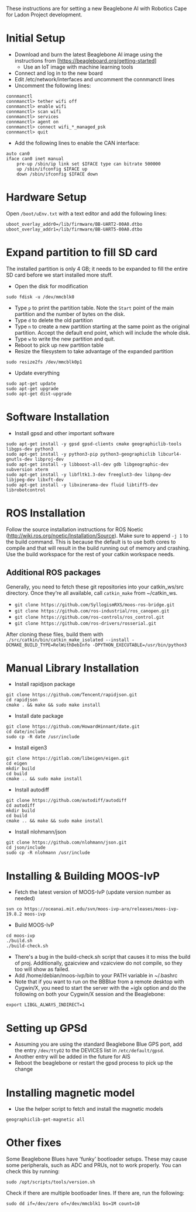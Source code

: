 These instructions are for setting a new Beaglebone AI with Robotics Cape for Ladon Project development. 

# Initial Setup

* Download and burn the latest Beaglebone AI image using the instructions from [https://beagleboard.org/getting-started]
  * Use an IoT image with machine learning tools
* Connect and log in to the new board
* Edit /etc/network/interfaces and uncomment the connmanctl lines
* Uncomment the following lines:
```
connmanctl
connmanctl> tether wifi off
connmanctl> enable wifi
connmanctl> scan wifi
connmanctl> services
connmanctl> agent on
connmanctl> connect wifi_*_managed_psk
connmanctl> quit
```
* Add the following lines to enable the CAN interface:
```
auto can0
iface can0 inet manual
	pre-up /sbin/ip link set $IFACE type can bitrate 500000 
	up /sbin/ifconfig $IFACE up
	down /sbin/ifconfig $IFACE down
```

# Hardware Setup
Open ```/boot/uEnv.txt``` with a text editor and add the following lines:
```
uboot_overlay_addr0=/lib/firmware/BB-UART2-00A0.dtbo
uboot_overlay_addr1=/lib/firmware/BB-UART5-00A0.dtbo
```

# Expand partition to fill SD card

The installed partition is only 4 GB; it needs to be expanded to fill the entire SD card before we start installed more stuff.

* Open the disk for modification
```
sudo fdisk -u /dev/mmcblk0
```
* Type ```p``` to print the partition table. Note the ```Start``` point of the main partition and the number of bytes on the disk. 
* Type ```d``` to delete the old partition
* Type ```n``` to create a new partition starting at the same point as the original partition. Accept the default end point, which will include the whole disk.
* Type ```w``` to write the new partition and quit.
* Reboot to pick up new partition table
* Resize the filesystem to take advantage of the expanded partition
```
sudo resize2fs /dev/mmcblk0p1
```

* Update everything 
```
sudo apt-get update
sudo apt-get upgrade
sudo apt-get dist-upgrade
```

# Software Installation

* Install gpsd and other important software
```
sudo apt-get install -y gpsd gpsd-clients cmake geographiclib-tools libgps-dev python3 
sudo apt-get install -y python3-pip python3-geographiclib libcurl4-gnutls-dev libproj-dev
sudo apt-get install -y libboost-all-dev gdb libgeographic-dev subversion xterm 
sudo apt-get install -y libfltk1.3-dev freeglut3-dev libpng-dev libjpeg-dev libxft-dev 
sudo apt-get install -y libxinerama-dev fluid libtiff5-dev librobotcontrol
```
# ROS Installation
Follow the source installation instructions for ROS Noetic (http://wiki.ros.org/noetic/Installation/Source). Make sure to append ``-j 1`` to the build command. This is because the default is to use both cores to compile and that will result in the build running out of memory and crashing. Use the build workspace for the rest of your catkin workspace needs. 

## Additional ROS packages

Generally, you need to fetch these git repositories into your catkin_ws/src directory. Once they're all available, call ``catkin_make`` from ~/catkin_ws. 

* ``git clone https://github.com/SyllogismRXS/moos-ros-bridge.git``
* ``git clone https://github.com/ros-industrial/ros_canopen.git``
* ``git clone https://github.com/ros-controls/ros_control.git``
* ``git clone https://github.com/ros-drivers/rosserial.git``

After cloning these files, build them with ``./src/catkin/bin/catkin_make_isolated --install -DCMAKE_BUILD_TYPE=RelWithDebInfo -DPYTHON_EXECUTABLE=/usr/bin/python3``

# Manual Library Installation

* Install rapidjson package
```
git clone https://github.com/Tencent/rapidjson.git
cd rapidjson
cmake . && make && sudo make install
```
* Install date package
```
git clone https://github.com/HowardHinnant/date.git
cd date/include
sudo cp -R date /usr/include
```
* Install eigen3
```
git clone https://gitlab.com/libeigen/eigen.git
cd eigen
mkdir build
cd build
cmake .. && sudo make install
```
* Install autodiff
```
git clone https://github.com/autodiff/autodiff
cd autodiff
mkdir build
cd build
cmake .. && make && sudo make install
```
* Install nlohmann/json
```
git clone https://github.com/nlohmann/json.git
cd json/include
sudo cp -R nlohmann /usr/include
```
# Installing & Building MOOS-IvP

* Fetch the latest version of MOOS-IvP (update version number as needed)
```
svn co https://oceanai.mit.edu/svn/moos-ivp-aro/releases/moos-ivp-19.8.2 moos-ivp
```
* Build MOOS-IvP
```
cd moos-ivp
./build.sh
./build-check.sh
```
* There's a bug in the build-check.sh script that causes it to miss the build of proj. Additionally, gzaicview and vzaicview do not compile, so they too will show as failed. 
* Add /home/debian/moos-ivp/bin to your PATH variable in ~/.bashrc
* Note that if you want to run on the BBBlue from a remote desktop with Cygwin/X, you need to start the server with the +iglx option and do the following on both your Cygwin/X session and the Beaglebone:
```
export LIBGL_ALWAYS_INDIRECT=1
```
# Setting up GPSd

* Assuming you are using the standard Beaglebone Blue GPS port, add the entry ```/dev/ttyO2``` to the DEVICES list in ```/etc/default/gpsd```.
* Another entry will be added in the future for AIS
* Reboot the beaglebone or restart the gpsd process to pick up the change

# Installing magnetic model

* Use the helper script to fetch and install the magnetic models
```
geographiclib-get-magnetic all
```

# Other fixes
Some Beaglebone Blues have 'funky' bootloader setups. These may cause some peripherals, such as ADC and PRUs, not to work properly. You can check this by running:
```
sudo /opt/scripts/tools/version.sh
```
Check if there are multiple bootloader lines. If there are, run the following:
```
sudo dd if=/dev/zero of=/dev/mmcblk1 bs=1M count=10 
```
